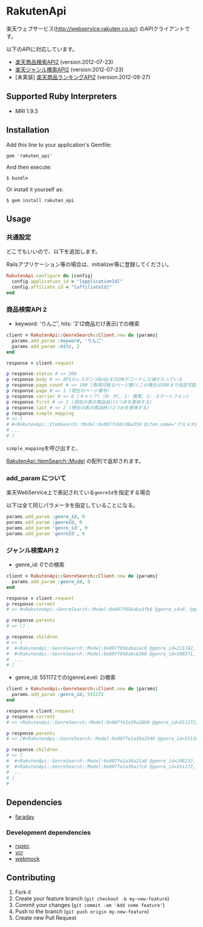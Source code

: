 # RakutenApi

楽天ウェブサービス(http://webservice.rakuten.co.jp/) のAPIクライアントです。

以下のAPIに対応しています。

- [楽天商品検索API2](http://webservice.rakuten.co.jp/api/ichibaitemsearch/) (version:2012-07-23)
- [楽天ジャンル検索API2](https://webservice.rakuten.co.jp/api/ichibagenresearch/) (version:2012-07-23)
- [未実装] [楽天商品ランキングAPI2](https://webservice.rakuten.co.jp/api/ichibaitemranking/) (version:2012-09-27)

## Supported Ruby Interpreters

* MRI 1.9.3

## Installation

Add this line to your application's Gemfile:

    gem 'rakuten_api'

And then execute:

    $ bundle

Or install it yourself as:

    $ gem install rakuten_api

## Usage

### 共通設定

どこでもいいので、以下を追加します。

Railsアプリケーション等の場合は、initializer等に登録してください。

```ruby
RakutenApi.configure do |config|
  config.application_id = "[applicationId]"
  config.affiliate_id = "[affiliateId]"
end
```

### 商品検索API 2

* keyword: 'りんご', hits: '2'(2商品だけ表示)での検索

```ruby
client = RakutenApi::GenreSearch::Client.new do |params|
  params.add_param :keyword, 'りんご'
  params.add_param :hits, 2
end

response = client.request

p response.status # => 200
p response.body # => APIのレスポンスBodyをJSONデコードした値が入っている
p response.page_count # => 100 (取得可能なページ数)(この場合は100まで指定可能を意味する)
p response.page # => 1 (現在のページ番号)
p response.carrier # => 0 (キャリア) (0: PC, 1: 携帯, 2: スマートフォン)
p response.first # => 1 (現在の表示商品始)(1つめを意味する)
p response.last # => 2 (現在の表示商品終)(2つめを意味する)
p response.simple_mapping
# => [
# #<RakutenApi::ItemSearch::Model:0x007fcb6cd6a350 @item_name="グルメ大賞2010 青森県産 りんご サンふじ...略", @catchcopy="【送料無料】りんご 青森産 サンふじ...略" @item_url="http://item.rakuten.co.jp/cameashi/10000323/", @affiliate_url="", @small_image_urls=["http://thumbnail.image.rakuten.co.jp/@0_mall/cameashi/cabinet/00473472/2012fuji-f5kgb.jpg?_ex=64x64", "http://thumbnail.image.rakuten.co.jp/@0_mall/cameashi/cabinet/00473472/img58491689.jpg?_ex=64x64", "http://thumbnail.image.rakuten.co.jp/@0_mall/cameashi/cabinet/00473472/img55339932.gif?_ex=64x64"], @medium_image_urls=["http://thumbnail.image.rakuten.co.jp/@0_mall/cameashi/cabinet/00473472/2012fuji-f5kgb.jpg?_ex=128x128", "http://thumbnail.image.rakuten.co.jp/@0_mall/cameashi/cabinet/00473472/img58491689.jpg?_ex=128x128", "http://thumbnail.image.rakuten.co.jp/@0_mall/cameashi/cabinet/00473472/img55339932.gif?_ex=128x128"], @image_flag=true, @availability=true, @tax_flag=false, @postage_flag=false, @creadit_card_flag=true, @shop_of_the_year_flag=false, @ship_overseas_flag=false, @asuraku_flag=false, @gift_flag=false, @ship_overseas_area="", @asuraku_closing_time="", @asuraku_area="", @affiliate_rate=1, @start_time="", @end_time="", @review_count=2371, @review_average=4.4, @point_rate=1, @point_rate_start_time="", @point_rate_end_time="", @shop_name="かめあし商店", @shop_code="cameashi", @shop_url="http://www.rakuten.co.jp/cameashi/", @genre_id="304637">
# ...
# ]
```

`simple_mapping`を呼び出すと、

[RakutenApi::ItemSearch::Model](https://github.com/kengos/rakuten_api/blob/master/lib/rakuten_api/item_search/model.rb) の配列で返却されます。


### add_param について

楽天WebService上で表記されている`genreId`を指定する場合

以下は全て同じパラメータを指定していることになる。

```ruby
params.add_param :genre_id, 0
params.add_param :genreId, 0
params.add_param 'genre_id', 0
params.add_param 'genreId', 0
```

### ジャンル検索API 2

* genre_id: 0での検索

```ruby
client = RakutenApi::GenreSearch::Client.new do |params|
  params.add_param :genre_id, 0
end

response = client.request
p response.current
# => #<RakutenApi::GenreSearch::Model:0x007f956aba3fb8 @genre_id=0, @genre_name="", @genre_level=0>

p response.parents
# => []

p response.children
# => [
#  #<RakutenApi::GenreSearch::Model:0x007f956aba1ec0 @genre_id=211742, @genre_name="TV・オーディオ・カメラ", @genre_level=1>,
#  #<RakutenApi::GenreSearch::Model:0x007f956abcb360 @genre_id=100371, @genre_name="レディースファッション", @genre_level=1>,
#  ...
# ]
```

* genre_id: 551172での(genreLevel: 2)検索

```ruby
client = RakutenApi::GenreSearch::Client.new do |params|
  params.add_param :genre_id, 551172
end

response = client.request
p response.current
# => <RakutenApi::GenreSearch::Model:0x007fe1a39a28b0 @genre_id=551172, @genre_name="医療計測器", @genre_level=2>

p response.parents
# => [#<RakutenApi::GenreSearch::Model:0x007fe1a39a2540 @genre_id=551169, @genre_name="医薬品・コンタクト・介護", @genre_level=1>]

p response.children
# => [
#  #<RakutenApi::GenreSearch::Model:0x007fe1a39a21a8 @genre_id=208232, @genre_name="塩素計", @genre_level=3>,
#  #<RakutenApi::GenreSearch::Model:0x007fe1a39a1fc8 @genre_id=551173, @genre_name="その他", @genre_level=3>,
#  ...
# ]
#
```

## Dependencies

* [faraday](https://github.com/lostisland/faraday)

### Development dependencies

* [rspec](https://github.com/rspec)
* [vcr](https://github.com/vcr/vcr)
* [webmock](https://github.com/bblimke/webmock)

## Contributing

1. Fork it
2. Create your feature branch (`git checkout -b my-new-feature`)
3. Commit your changes (`git commit -am 'Add some feature'`)
4. Push to the branch (`git push origin my-new-feature`)
5. Create new Pull Request
